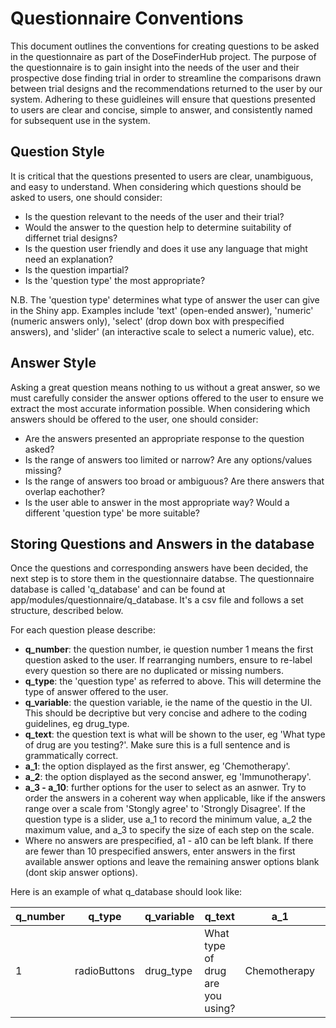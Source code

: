 # Questionnaire Conventions
This document outlines the conventions for creating questions to be asked in the questionnaire as part of the DoseFinderHub project. The purpose of the questionnaire is to gain insight into the needs of the user and their prospective dose finding trial in order to streamline the comparisons drawn between trial designs and the recommendations returned to the user by our system. Adhering to these guidleines will ensure that questions presented to users are clear and concise, simple to answer, and consistently named for subsequent use in the system. 

## Question Style
It is critical that the questions presented to users are clear, unambiguous, and easy to understand. When considering which questions should be asked to users, one should consider:
- Is the question relevant to the needs of the user and their trial?
- Would the answer to the question help to determine suitability of differnet trial designs?
- Is the question user friendly and does it use any language that might need an explanation?
- Is the question impartial?
- Is the 'question type' the most appropriate? 

N.B. The 'question type' determines what type of answer the user can give in the Shiny app. Examples include 'text' (open-ended answer), 'numeric' (numeric answers only), 'select' (drop down box with prespecified answers), and 'slider' (an interactive scale to select a numeric value), etc.

## Answer Style
Asking a great question means nothing to us without a great answer, so we must carefully consider the answer options offered to the user to ensure we extract the most accurate information possible. When considering which answers should be offered to the user, one should consider:
- Are the answers presented an appropriate response to the question asked?
- Is the range of answers too limited or narrow? Are any options/values missing?
- Is the range of answers too broad or ambiguous? Are there answers that overlap eachother?
- Is the user able to answer in the most appropriate way? Would a different 'question type' be more suitable?

## Storing Questions and Answers in the database
Once the questions and corresponding answers have been decided, the next step is to store them in the questionnaire databse. The questionnaire database is called 'q_database' and can be found at app/modules/questionnaire/q_database. It's a csv file and follows a set structure, described below. 

For each question please describe:
- **q_number**: the question number, ie question number 1 means the first question asked to the user. If rearranging numbers, ensure to re-label every question so there are no duplicated or missing numbers.
- **q_type**: the 'question type' as referred to above. This will determine the type of answer offered to the user.
- **q_variable**: the question variable, ie the name of the questio in the UI. This should be decriptive but very concise and adhere to the coding guidelines, eg drug_type.
- **q_text**: the question text is what will be shown to the user, eg 'What type of drug are you testing?'. Make sure this is a full sentence and is grammatically correct.
- **a_1**: the option displayed as the first answer, eg 'Chemotherapy'.
- **a_2**: the option displayed as the second answer, eg 'Immunotherapy'.
- **a_3 - a_10**: further options for the user to select as an asnwer. Try to order the answers in a coherent way when applicable, like if the answers range over a scale from 'Stongly agree' to 'Strongly Disagree'. If the question type is a slider, use a_1 to record the minimum value, a_2 the maximum value, and a_3 to specify the size of each step on the scale.
- Where no answers are prespecified, a1 - a10 can be left blank. If there are fewer than 10 prespecified answers, enter answers in the first available answer options and leave the remaining answer options blank (dont skip answer options).

Here is an example of what q_database should look like:

| q_number | q_type | q_variable | q_text | a_1 | a_2 | a_3 
| ----------- | ----------- | ----------- | ----------- | ----------- | ----------- | ----------- | 
| 1 | radioButtons | drug_type | What type of drug are you using? | Chemotherapy | Immunotherapy | 